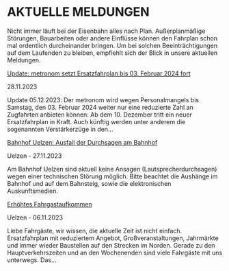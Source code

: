AKTUELLE MELDUNGEN
==========

Nicht immer läuft bei der Eisenbahn alles nach Plan. Außerplanmäßige Störungen, Bauarbeiten oder andere Einflüsse können den Fahrplan schon mal ordentlich durcheinander bringen. Um bei solchen Beeinträchtigungen auf dem Laufenden zu bleiben, empfiehlt sich der Blick in unsere aktuellen Meldungen.

[Update: metronom setzt Ersatzfahrplan bis 03. Februar 2024 fort](https://www.der-metronom.de/aktuell/ersatzfahrplan/)

 28.11.2023

Update 05.12.2023:
Der metronom wird wegen Personalmangels bis Samstag, den 03. Februar 2024 weiter nur eine reduzierte Zahl an Zugfahrten anbieten können: Ab dem 10. Dezember tritt ein neuer Ersatzfahrplan in Kraft. Auch künftig werden unter anderem die sogenannten Verstärkerzüge in den...

[Bahnhof Uelzen: Ausfall der Durchsagen am Bahnhof](https://www.der-metronom.de/aktuell/bahnhof-uelzen-ausfall-der-elektronischen-zugzielanzeiger/)

 Uelzen - 27.11.2023

Am Bahnhof Uelzen sind aktuell keine Ansagen (Lautsprecherdurchsagen) wegen einer technischen Störung möglich. Bitte beachtet die Aushänge im Bahnhof und auf dem Bahnsteig, sowie die elektronischen Auskunftsmedien.

[Erhöhtes Fahrgastaufkommen](https://www.der-metronom.de/aktuell/hohes-fahrgastaufkommen/)

 Uelzen - 06.11.2023

Liebe Fahrgäste,
wir wissen, die aktuelle Zeit ist nicht einfach. Ersatzfahrplan mit reduziertem Angebot, Großveranstaltungen, Jahrmärkte und immer wieder Baustellen auf den Strecken im Norden. Gerade zu den Hauptverkehrszeiten und an den Wochenenden sind viele Fahrgäste mit uns unterwegs. Das...
